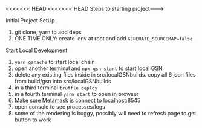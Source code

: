 <<<<<<< HEAD
<<<<<<< HEAD
Steps to starting project--->

Initial Project SetUp
1.  git clone, yarn to add deps
2.  ONE TIME ONLY: create .env at root and add `GENERATE_SOURCEMAP=false`
   


Start Local Development   
1.  `yarn ganache` to start local chain
2.  open another terminal and `npx gsn start` to start local GSN
3.  delete any existing files inside in src/localGSNbuilds. copy all 6 json files from build/gsn into src/localGSNbuilds
4.  in a third terminal `truffle deploy`
5.  in a fourth terminal `yarn start` to open in browser
6.  Make sure Metamask is connect to localhost:8545
7.  open console to see processes/logs
8. some of the rendering is buggy, possibly will need to refresh page to get button to work
